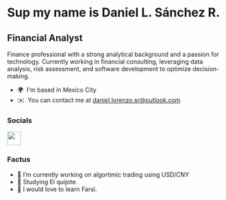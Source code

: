 Sup my name is Daniel L. Sánchez R.
============================

Financial Analyst
----------

Finance professional with a strong analytical background and a passion for technology. Currently working in financial consulting, leveraging data analysis, risk assessment, and software development to optimize decision-making.

* 🌍  I'm based in Mexico City
* ✉️  You can contact me at [daniel.lorenzo.sr@outlook.com](daniel.lorenzo.sr@outlook.com)

### Socials

<p align="left"><a href="https://www.linkedin.com/in/daniel-lorenzo-sanchez/" target="_blank" rel="noreferrer"> <picture> <source media="(prefers-color-scheme: dark)" srcset="https://raw.githubusercontent.com/danielcranney/readme-generator/main/public/icons/socials/linkedin-dark.svg" /> <source media="(prefers-color-scheme: light)" srcset="https://raw.githubusercontent.com/danielcranney/readme-generator/main/public/icons/socials/linkedin.svg" /> <img src="https://raw.githubusercontent.com/danielcranney/readme-generator/main/public/icons/socials/linkedin.svg" width="32" height="32" /> </picture> </a></p>

### Factus

* 🔭 I’m currently working on algortimic trading using USD/CNY
* 🧐 Studying El quijote.
* 🎉 I would love to learn Farsi.
